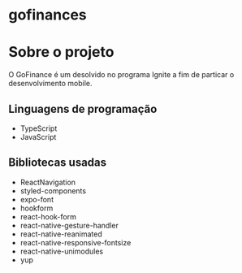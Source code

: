 # gofinances

# Sobre o projeto
O GoFinance é um desolvido no programa Ignite a fim de particar o desenvolvimento mobile.

## Linguagens de programação

- TypeScript
- JavaScript

## Bibliotecas usadas
 - ReactNavigation
 - styled-components
 - expo-font
 - hookform
 - react-hook-form
 - react-native-gesture-handler
 - react-native-reanimated
 - react-native-responsive-fontsize
 - react-native-unimodules
 - yup
